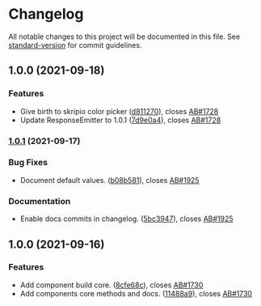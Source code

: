 # Changelog

All notable changes to this project will be documented in this file. See [standard-version](https://github.com/conventional-changelog/standard-version) for commit guidelines.

## 1.0.0 (2021-09-18)


### Features

* Give birth to skripio color picker ([d811270](https://github.com/fmecgroup/skripio-component-template/commit/d811270669f00f9c17af0e737c02a5a198188382)), closes [AB#1728](https://dev.azure.com/fmec/FMS/_workitems/edit/1728)
* Update ResponseEmitter to 1.0.1 ([7d9e0a4](https://github.com/fmecgroup/skripio-component-template/commit/7d9e0a4adf475ae2e1041956543bf3b4e7497136)), closes [AB#1728](https://dev.azure.com/fmec/FMS/_workitems/edit/1728)

### [1.0.1](https://github.com/fmecgroup/skripio-component-template/compare/v1.0.0...v1.0.1) (2021-09-17)


### Bug Fixes

* Document default values. ([b08b581](https://github.com/fmecgroup/skripio-component-template/commit/b08b581edfbf616080ef50bd41abd9d470a04182)), closes [AB#1925](https://dev.azure.com/fmec/FMS/_workitems/edit/1925)


### Documentation

* Enable docs commits in changelog. ([5bc3947](https://github.com/fmecgroup/skripio-component-template/commit/5bc3947a9d88c20738c54dd8da0de5ac78c1ea75)), closes [AB#1925](https://dev.azure.com/fmec/FMS/_workitems/edit/1925)

## 1.0.0 (2021-09-16)


### Features

* Add component build core. ([8cfe68c](https://github.com/fmecgroup/skripio-component-template/commit/8cfe68c43b06a72341ab51913e9906b789173dea)), closes [AB#1730](https://dev.azure.com/fmec/FMS/_workitems/edit/1730)
* Add components core methods and docs. ([11488a9](https://github.com/fmecgroup/skripio-component-template/commit/11488a999686d7545170c6adc0ff1a4a9505b514)), closes [AB#1730](https://dev.azure.com/fmec/FMS/_workitems/edit/1730)
